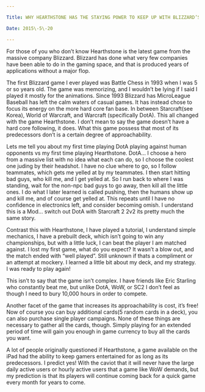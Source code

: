 ```yaml
---

Title: WHY HEARTHSTONE HAS THE STAYING POWER TO KEEP UP WITH BLIZZARD’S BEHEMOTHS

Date: 2015\-5\-20

---
```


For those of you who don’t know Hearthstone is the latest game from the massive company Blizzard\. Blizzard has done what very few companies have been able to do in the gaming space, and that is produced years of applications without a major flop\.

The first Blizzard game I ever played was Battle Chess in 1993 when I was 5 or so years old\. The game was memorizing, and I wouldn’t be lying if I said I played it mostly for the animations\. Since 1993 Blizzard has MicroLeague Baseball has left the calm waters of casual games\. It has instead chose to focus its energy on the more hard core fan base\. In between Starcraft\(see Korea\), World of Warcraft, and Warcraft \(specifically DotA\)\. This all changed with the game Hearthstone\. I don’t mean to say the game doesn’t have a hard core following, it does\. What this game possess that most of its predecessors don’t is a certain degree of approachability\.

Lets me tell you about my first time playing DotA playing against human opponents vs my first time playing Hearthstone\. DotA… I choose a hero from a massive list with no idea what each can do, so I choose the coolest one juding by their headshot\. I have no clue where to go, so I follow teammates, which gets me yelled at by my teammates\. I then start hitting bad guys, who kill me, and I get yelled at\. So I run back to where I was standing, wait for the non\-npc bad guys to go away, then kill all the little ones\. I do what I later learned is called pushing, then the humans show up and kill me, and of course get yelled at\. This repeats until I have no confidence in electronics left, and consider becoming omish\. I understand this is a Mod… switch out DotA with Starcraft 2 2v2 its pretty much the same story\.

Contrast this with Hearthstone, I have played a tutorial, I understand simple mechanics, I have a prebuilt deck, which isn’t going to win any championships, but with a little luck, I can beat the player I am matched against\. I lost my first game, what do you expect? It wasn’t a blow out, and the match ended with “well played”\. Still unknown if thats a compliment or an attempt at mockery\. I learned a little bit about my deck, and my strategy\. I was ready to play again\!

This isn’t to say that the game isn’t complex\. I have friends like Eric Starling who constantly beat me, but unlike DotA, WoW, or SC2 I don’t feel as though I need to bury 10,000 hours in order to compete\.

Another facet of the game that increases its approachability is cost, it’s free\! Now of course you can buy additional cards\(5 random cards in a deck\), you can also purchase single player campaigns\. None of these things are necessary to gather all the cards, though\. Simply playing for an extended period of time will gain you enough in game currency to buy all the cards you want\.

A lot of people originally questioned if Hearthstone, a game available on the iPad had the ability to keep gamers entertained for as long as its predecessors\. I predict yes\! With the caviot that it will never have the large daily active users or hourly active users that a game like WoW demands, but my prediction is that its players will continue coming back for a quick game every month for years to come\.

